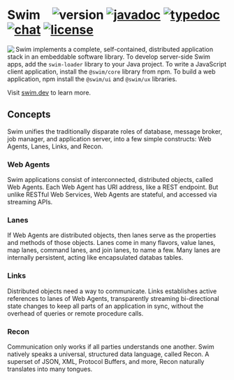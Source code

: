 # Swim &ensp; ![version](https://img.shields.io/github/tag/swimOS/swim.svg?label=version) [![javadoc](https://img.shields.io/badge/doc-JavaDoc-blue.svg)](http://docs.swim.ai/java/latest) [![typedoc](https://img.shields.io/badge/doc-TypeDoc-blue.svg)](http://docs.swim.ai/js/latest) [![chat](https://img.shields.io/badge/chat-Gitter-green.svg)](https://gitter.im/swimos/community) [![license](https://img.shields.io/github/license/swimOS/swim.svg)](https://github.com/swimos/swim/blob/master/LICENSE)

<a href="https://developer.swim.ai"><img src="https://cdn.swim.ai/images/marlin-blue.svg" align="left"></a>

Swim implements a complete, self-contained, distributed application stack
in an embeddable software library. To develop server-side Swim apps, add
the `swim-loader` library to your Java project. To write a JavaScript client
application, install the `@swim/core` library from npm. To build a web
application, npm install the `@swim/ui` and `@swim/ux` libraries.

Visit [swim.dev](https://swim.dev) to learn more.

## Concepts

Swim unifies the traditionally disparate roles of database, message broker,
job manager, and application server, into a few simple constructs: Web Agents,
Lanes, Links, and Recon.

### Web Agents
Swim applications consist of interconnected, distributed objects, called Web
Agents. Each Web Agent has URI address, like a REST endpoint. But unlike
RESTful Web Services, Web Agents are stateful, and accessed via streaming APIs.

### Lanes
If Web Agents are distributed objects, then lanes serve as the properties and
methods of those objects. Lanes come in many flavors, value lanes, map lanes,
command lanes, and join lanes, to name a few. Many lanes are internally
persistent, acting like encapsulated databas tables.

### Links
Distributed objects need a way to communicate. Links establishes active
references to lanes of Web Agents, transparently streaming bi-directional state
changes to keep all parts of an application in sync, without the overhead of
queries or remote procedure calls.

### Recon
Communication only works if all parties understands one another. Swim natively
speaks a universal, structured data language, called Recon. A superset of JSON,
XML, Protocol Buffers, and more, Recon naturally translates into many tongues.
